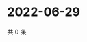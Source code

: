# 2022-06-29

共 0 条

<!-- BEGIN WEIBO -->
<!-- 最后更新时间 Wed Jun 29 2022 08:27:17 GMT+0800 (China Standard Time) -->

<!-- END WEIBO -->
